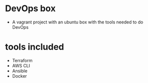 # DevOps box
* A vagrant project with an ubuntu box with the tools needed to do DevOps

# tools included
* Terraform
* AWS CLI
* Ansible
* Docker
